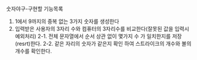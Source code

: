 숫자야구-구현할 기능목록
1. 1에서 9까지의 중복 없는 3가지 숫자를 생성한다
2. 입력받은 사용자의 3자리 수와 컴퓨터의 3자리수를 비교한다(잘못된 값을 입력시 예외처리)
    2-1. 전체 문자열에서 순서 상관 없이 몇가지 수 가 일치한지를 저장(resrt)한다.
    2-2. 같은 자리의 숫자가 같은지 확인 하여 스트라이크의 개수와 볼의 개수를 확인한다.
